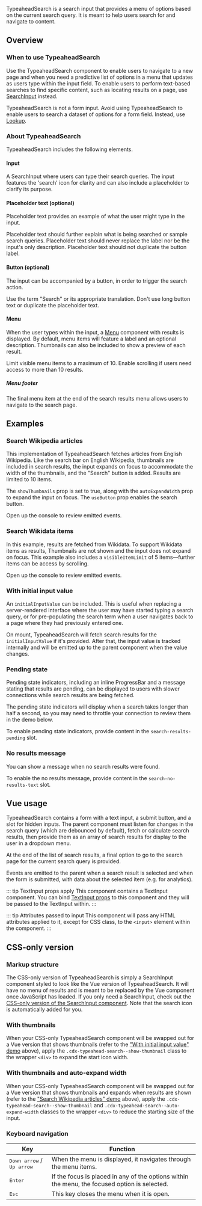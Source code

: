 <script setup>
import { CdxAccordion } from '@wikimedia/codex';
import TypeaheadSearchConfigurable from '@/../component-demos/typeahead-search/examples/TypeaheadSearchConfigurable.vue';
import TypeaheadSearchWikipedia from '@/../component-demos/typeahead-search/examples/TypeaheadSearchWikipedia.vue';
import TypeaheadSearchWikidata from '@/../component-demos/typeahead-search/examples/TypeaheadSearchWikidata.vue';
import TypeaheadSearchInitialValue from '@/../component-demos/typeahead-search/examples/TypeaheadSearchInitialValue.vue';
import TypeaheadSearchPendingState from '@/../component-demos/typeahead-search/examples/TypeaheadSearchPendingState.vue';
import TypeaheadSearchNoResult from '@/../component-demos/typeahead-search/examples/TypeaheadSearchNoResult.vue';

const controlsConfig = [
	{
		name: 'useButton',
		type: 'boolean'
	},
	{
		name: 'buttonLabel',
		type: 'text',
		// DEPRECATED: set default to 'Search' (T368444).
		default: ''
	},
	{
		name: 'highlightQuery',
		type: 'boolean'
	},
	{
		name: 'showThumbnail',
		type: 'boolean'
	},
	{
		name: 'autoExpandWidth',
		type: 'boolean'
	}
];
</script>

TypeaheadSearch is a search input that provides a menu of options based on the
current search query. It is meant to help users search for and navigate to
content.

<cdx-demo-wrapper :controls-config="controlsConfig">
<template v-slot:demo="{ propValues }">
	<typeahead-search-configurable v-bind="propValues" />
</template>
</cdx-demo-wrapper>

## Overview

### When to use TypeaheadSearch

Use the TypeaheadSearch component to enable users to navigate to a new page and when you need a predictive list of options in a menu that updates as users type within the input field. To enable users to perform text-based searches to find specific content, such as locating results on a page, use [SearchInput](./search-input.md) instead.

TypeaheadSearch is not a form input. Avoid using TypeaheadSearch to enable users to search a dataset
of options for a form field. Instead, use [Lookup](./lookup.md).

### About TypeaheadSearch

TypeaheadSearch includes the following elements.

#### Input

A SearchInput where users can type their search queries. The input features the 'search' icon for
clarity and can also include a placeholder to clarify its purpose.

#### Placeholder text (optional)

Placeholder text provides an example of what the user might type in the input.

<cdx-demo-best-practices>
<cdx-demo-best-practice>Placeholder text should further explain what is being searched or sample search queries.</cdx-demo-best-practice>
<cdx-demo-best-practice type="dont">Placeholder text should never replace the label nor be the input's only description.</cdx-demo-best-practice>
<cdx-demo-best-practice type="dont">Placeholder text should not duplicate the button label.</cdx-demo-best-practice>
</cdx-demo-best-practices>

#### Button (optional)

The input can be accompanied by a button, in order to trigger the search action.

<cdx-demo-best-practices>
<cdx-demo-best-practice>Use the term "Search" or its appropriate translation.</cdx-demo-best-practice>
<cdx-demo-best-practice type="dont">Don't use long button text or duplicate the placeholder text.</cdx-demo-best-practice>
</cdx-demo-best-practices>

#### Menu

When the user types within the input, a [Menu](./menu.md) component with results is displayed. By
default, menu items will feature a label and an optional description. Thumbnails can also be
included to show a preview of each result.

<cdx-demo-best-practices>
<cdx-demo-best-practice>Limit visible menu items to a maximum of 10.</cdx-demo-best-practice>
<cdx-demo-best-practice>Enable scrolling if users need access to more than 10 results.</cdx-demo-best-practice>
</cdx-demo-best-practices>

##### Menu footer

The final menu item at the end of the search results menu allows users to navigate to the search
page.

## Examples

### Search Wikipedia articles

This implementation of TypeaheadSearch fetches articles from English Wikipedia. Like the search bar
on English Wikipedia, thumbnails are included in search results, the input expands on focus to
accommodate the width of the thumbnails, and the "Search" button is added. Results are limited to
10 items.

<cdx-demo-wrapper>
<template v-slot:demo>
	<typeahead-search-wikipedia />
</template>
<template v-slot:code>

:::code-group

<<< @/../component-demos/typeahead-search/examples/TypeaheadSearchWikipedia.vue [NPM]

<<< @/../component-demos/typeahead-search/examples-mw/TypeaheadSearchWikipedia.vue [MediaWiki]

:::

</template>
</cdx-demo-wrapper>

<cdx-accordion>
<template #title>Developer notes</template>

The `showThumbnails` prop is set to true, along with the `autoExpandWidth` prop to expand the input
on focus. The `useButton` prop enables the search button.

Open up the console to review emitted events.

</cdx-accordion>

### Search Wikidata items

In this example, results are fetched from Wikidata. To support Wikidata items as results, Thumbnails
are not shown and the input does not expand on focus. This example also includes a
`visibleItemLimit` of 5 items—further items can be access by scrolling.

<cdx-demo-wrapper>
<template v-slot:demo>
	<typeahead-search-wikidata />
</template>
<template v-slot:code>

:::code-group

<<< @/../component-demos/typeahead-search/examples/TypeaheadSearchWikidata.vue [NPM]

<<< @/../component-demos/typeahead-search/examples-mw/TypeaheadSearchWikidata.vue [MediaWiki]

:::

</template>
</cdx-demo-wrapper>

<cdx-accordion>
<template #title>Developer notes</template>

Open up the console to review emitted events.

</cdx-accordion>

### With initial input value

An `initialInputValue` can be included. This is useful when replacing a server-rendered interface
where the user may have started typing a search query, or for pre-populating the search term when a
user navigates back to a page where they had previously entered one.

<cdx-demo-wrapper :force-reset="true">
<template v-slot:demo>
	<typeahead-search-initial-value initial-input-value="Color" />
</template>
<template v-slot:code>

:::code-group

<<< @/../component-demos/typeahead-search/examples/TypeaheadSearchInitialValue.vue [NPM]

<<< @/../component-demos/typeahead-search/examples-mw/TypeaheadSearchInitialValue.vue [MediaWiki]

:::

</template>
</cdx-demo-wrapper>

<cdx-accordion>
<template #title>Developer notes</template>

On mount, TypeaheadSearch will fetch search results for the `initialInputValue` if it's provided.
After that, the input value is tracked internally and will be emitted up to the parent component
when the value changes.

</cdx-accordion>

### Pending state

Pending state indicators, including an inline ProgressBar and a message stating that results are
pending, can be displayed to users with slower connections while search results are being fetched.

The pending state indicators will display when a search takes longer than half a second, so you may
need to throttle your connection to review them in the demo below.

<cdx-demo-wrapper>
<template v-slot:demo>
	<typeahead-search-pending-state />
</template>
<template v-slot:code>

:::code-group

<<< @/../component-demos/typeahead-search/examples/TypeaheadSearchPendingState.vue [NPM]

<<< @/../component-demos/typeahead-search/examples-mw/TypeaheadSearchPendingState.vue [MediaWiki]

:::

</template>
</cdx-demo-wrapper>

<cdx-accordion>
<template #title>Developer notes</template>

To enable pending state indicators, provide content in the `search-results-pending` slot.

</cdx-accordion>

### No results message

You can show a message when no search results were found.

<cdx-demo-wrapper>
<template v-slot:demo>
	<typeahead-search-no-result />
</template>
<template v-slot:code>

:::code-group

<<< @/../component-demos/typeahead-search/examples/TypeaheadSearchNoResult.vue [NPM]

<<< @/../component-demos/typeahead-search/examples-mw/TypeaheadSearchNoResult.vue [MediaWiki]

:::

</template>
</cdx-demo-wrapper>

<cdx-accordion>
<template #title>Developer notes</template>

To enable the no results message, provide content in the `search-no-results-text` slot.

</cdx-accordion>

## Vue usage

TypeaheadSearch contains a form with a text input, a submit button, and a slot for hidden inputs.
The parent component must listen for changes in the search query (which are debounced by
default), fetch or calculate search results, then provide them as an array of search results for
display to the user in a dropdown menu.

At the end of the list of search results, a final option to go to the search page for the current
search query is provided.

Events are emitted to the parent when a search result is selected and when the form is submitted,
with data about the selected item (e.g. for analytics).

::: tip TextInput props apply
This component contains a TextInput component. You can bind [TextInput props](./text-input.html#props)
to this component and they will be passed to the TextInput within.
:::

::: tip Attributes passed to input
This component will pass any HTML attributes applied to it, except for CSS class, to the `<input>`
element within the component.
:::

## CSS-only version

### Markup structure

The CSS-only version of TypeaheadSearch is simply a SearchInput component styled to look like
the Vue version of TypeaheadSearch. It will have no menu of results and is meant to be replaced
by the Vue component once JavaScript has loaded. If you only need a SearchInput, check out the
[CSS-only version of the SearchInput component](./search-input.md#css-only-version). Note that the
search icon is automatically added for you.

<cdx-demo-wrapper>
<template v-slot:demo>
	<!-- Wrapper div. -->
	<div class="cdx-typeahead-search">
		<!-- Search input div with classes. -->
		<div class="cdx-search-input cdx-search-input--has-end-button">
			<!-- Search input wrapper div. -->
			<div class="cdx-search-input__input-wrapper">
				<!-- CSS-only TextInput with start icon. -->
				<div class="cdx-text-input cdx-text-input--has-start-icon">
					<!-- Input with type="search". -->
					<input class="cdx-text-input__input" type="search" placeholder="Search Wikipedia">
					<!-- Start icon span. -->
					<span class="cdx-text-input__icon cdx-text-input__start-icon"></span>
				</div>
			</div>
			<!-- Search button. -->
			<button class="cdx-button cdx-search-input__end-button">Search</button>
		</div>
	</div>
</template>
<template v-slot:code>

```html
<div class="cdx-typeahead-search">
	<div class="cdx-search-input cdx-search-input--has-end-button">
		<div class="cdx-search-input__input-wrapper">
			<div class="cdx-text-input cdx-text-input--has-start-icon">
				<input class="cdx-text-input__input" type="search" placeholder="Search Wikipedia">
				<span class="cdx-text-input__icon cdx-text-input__start-icon"></span>
			</div>
		</div>
		<button class="cdx-button cdx-search-input__end-button">Search</button>
	</div>
</div>
```

</template>
</cdx-demo-wrapper>

### With thumbnails

When your CSS-only TypeaheadSearch component will be swapped out for a Vue version that shows
thumbnails (refer to the ["With initial input value" demo](#with-initial-input-value) above), apply
the
`.cdx-typeahead-search--show-thumbnail` class to the wrapper `<div>` to expand the start icon width.

<cdx-demo-wrapper>
<template v-slot:demo>
	<div class="cdx-typeahead-search cdx-typeahead-search--show-thumbnail">
		<div class="cdx-search-input cdx-search-input--has-end-button">
			<div class="cdx-search-input__input-wrapper">
				<div class="cdx-text-input cdx-text-input--has-start-icon">
					<input class="cdx-text-input__input" type="search" placeholder="Search Wikipedia">
					<span class="cdx-text-input__icon cdx-text-input__start-icon"></span>
				</div>
			</div>
			<button class="cdx-button cdx-search-input__end-button">Search</button>
		</div>
	</div>
</template>
<template v-slot:code>

```html
<div class="cdx-typeahead-search cdx-typeahead-search--show-thumbnail">
	<div class="cdx-search-input cdx-search-input--has-end-button">
		<div class="cdx-search-input__input-wrapper">
			<div class="cdx-text-input cdx-text-input--has-start-icon">
				<input class="cdx-text-input__input" type="search" placeholder="Search Wikipedia">
				<span class="cdx-text-input__icon cdx-text-input__start-icon"></span>
			</div>
		</div>
		<button class="cdx-button cdx-search-input__end-button">Search</button>
	</div>
</div>
```

</template>
</cdx-demo-wrapper>

### With thumbnails and auto-expand width

When your CSS-only TypeaheadSearch component will be swapped out for a Vue version that shows thumbnails and expands when results are shown (refer to the ["Search Wikipedia articles" demo](#search-wikipedia-articles)
above), apply the `.cdx-typeahead-search--show-thumbnail` and `.cdx-typeahead-search--auto-expand-width` classes to the wrapper `<div>` to reduce the starting size
of the input.

<cdx-demo-wrapper>
<template v-slot:demo>
	<div class="cdx-typeahead-search cdx-typeahead-search--show-thumbnail cdx-typeahead-search--auto-expand-width">
		<div class="cdx-search-input cdx-search-input--has-end-button">
			<div class="cdx-search-input__input-wrapper">
				<div class="cdx-text-input cdx-text-input--has-start-icon">
					<input class="cdx-text-input__input" type="search" placeholder="Search Wikipedia">
					<span class="cdx-text-input__icon cdx-text-input__start-icon"></span>
				</div>
			</div>
			<button class="cdx-button cdx-search-input__end-button">Search</button>
		</div>
	</div>
</template>
<template v-slot:code>

```html
<div class="cdx-typeahead-search cdx-typeahead-search--show-thumbnail cdx-typeahead-search--auto-expand-width">
	<div class="cdx-search-input cdx-search-input--has-end-button">
		<div class="cdx-search-input__input-wrapper">
			<div class="cdx-text-input cdx-text-input--has-start-icon">
				<input class="cdx-text-input__input" type="search" placeholder="Search Wikipedia">
				<span class="cdx-text-input__icon cdx-text-input__start-icon"></span>
			</div>
		</div>
		<button class="cdx-button cdx-search-input__end-button">Search</button>
	</div>
</div>
```

</template>
</cdx-demo-wrapper>

### Keyboard navigation

| Key | Function |
| -- | -- |
| <kbd>Down arrow</kbd> / <kbd>Up arrow</kbd> | When the menu is displayed, it navigates through the menu items. |
| <kbd>Enter</kbd> | If the focus is placed in any of the options within the menu, the focused option is selected. |
| <kbd>Esc</kbd> | This key closes the menu when it is open. |
